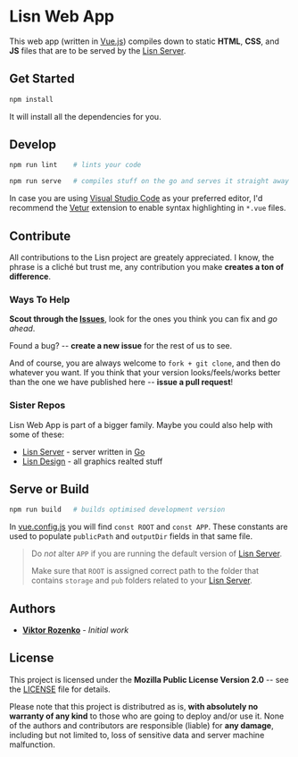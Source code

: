 # Lisn Web App

This web app (written in [Vue.js]) compiles down to static **HTML**, **CSS**,
and **JS** files that are to be served by the [Lisn Server].

[Vue.js]: https://vuejs.org
[Lisn Server]: https://github.com/sharpvik/lisn-server



## Get Started

```bash
npm install
```

It will install all the dependencies for you.



## Develop

```bash
npm run lint    # lints your code

npm run serve   # compiles stuff on the go and serves it straight away
```

In case you are using [Visual Studio Code] as your preferred editor, I'd
recommend the [Vetur] extension to enable syntax highlighting in `*.vue` files.

[Visual Studio Code]: https://code.visualstudio.com
[Vetur]: https://vuejs.github.io/vetur



## Contribute

All contributions to the Lisn project are greately appreciated. I know, the
phrase is a cliché but trust me, any contribution you make
**creates a ton of difference**.


### Ways To Help

**Scout through the [Issues]**, look for the ones you think you can fix and
*go ahead*.

[Issues]: https://github.com/sharpvik/lisn-web-app/issues

Found a bug? -- **create a new issue** for the rest of us to see.

And of course, you are always welcome to `fork + git clone`, and then do
whatever you want. If you think that your version looks/feels/works better than
the one we have published here -- **issue a pull request**!


### Sister Repos

Lisn Web App is part of a bigger family. Maybe you could also help with some of
these:

- [Lisn Server] - server written in [Go]
- [Lisn Design] - all graphics realted stuff

[Go]: https://golang.org
[Lisn Design]: https://github.com/sharpvik/lisn-design



## Serve or Build

```bash
npm run build   # builds optimised development version
```

In [vue.config.js] you will find `const ROOT` and `const APP`. These constants
are used to populate `publicPath` and `outputDir` fields in that same file.

[vue.config.js]: vue.config.js

> Do *not* alter `APP` if you are running the default version of [Lisn Server].
>
> Make sure that `ROOT` is assigned correct path to the folder that contains
> `storage` and `pub` folders related to your [Lisn Server].



## Authors

- **[Viktor Rozenko]** - *Initial work*

[Viktor Rozenko]: https://github.com/sharpvik



## License

This project is licensed under the **Mozilla Public License Version 2.0** --
see the [LICENSE](LICENSE) file for details.

Please note that this project is distributred as is,
**with absolutely no warranty of any kind** to those who are going to deploy
and/or use it. None of the authors and contributors are responsible (liable)
for **any damage**, including but not limited to, loss of sensitive data and
server machine malfunction.
